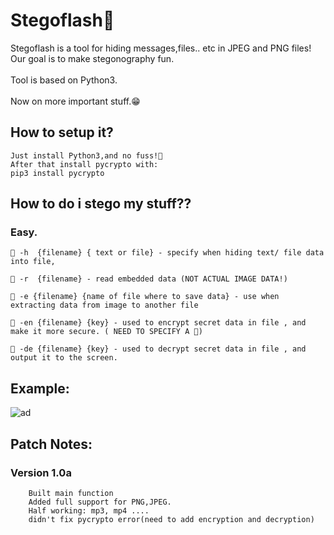 # Stegoflash🔑
Stegoflash is a tool for hiding messages,files.. etc in JPEG and PNG files!
<br>Our goal is to make stegonography fun.</br>
<br>Tool is based on Python3.</br>
<br>Now on more important stuff.😁</br>

<h2>How to setup it? </h2>

	
	Just install Python3,and no fuss!🦾
	After that install pycrypto with: 
	pip3 install pycrypto

<h2>How to do i stego my stuff?? </h2>
<h3>Easy.</h3>
    
    🔵 -h  {filename} { text or file} - specify when hiding text/ file data into file,
  
    🔵 -r  {filename} - read embedded data (NOT ACTUAL IMAGE DATA!)
     
    🔵 -e {filename} {name of file where to save data} - use when extracting data from image to another file
    
    🔵 -en {filename} {key} - used to encrypt secret data in file , and make it more secure. ( NEED TO SPECIFY A 🔑)
      
    🔵 -de {filename} {key} - used to decrypt secret data in file , and output it to the screen.
    
    
    
<h2>Example:</h2>


![ad](https://user-images.githubusercontent.com/62068607/143486369-f8daaa10-8f4d-44c6-9bf8-e046d7156047.png)





<h2>Patch Notes:</h2>


<h3>Version 1.0a</h3>
	

		Built main function
		Added full support for PNG,JPEG.
		Half working: mp3, mp4 ....
		didn't fix pycrypto error(need to add encryption and decryption)
   
    
